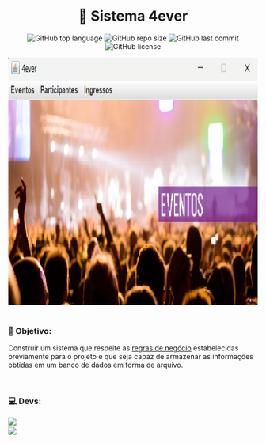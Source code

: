 <h1 align="center">🎫 Sistema 4ever</h1>
<p align="center">
  <img alt="GitHub top language" src="https://img.shields.io/github/languages/top/filipe-rds/Projeto2_POO?color=yellow">
  <img alt="GitHub repo size" src="https://img.shields.io/github/repo-size/filipe-rds/Projeto2_POO?color=yellow">
  <img alt="GitHub last commit" src="https://img.shields.io/github/last-commit/filipe-rds/Projeto2_POO?color=yellow">
  <img alt="GitHub license" src="https://img.shields.io/github/license/filipe-rds/Projeto2_POO?color=yellow"><img>
</p>
<div align="center">
  <img src="./assets/preview.png" height="500" width="700"><br>
</div>
<div style="display: inline_block" ><br>
    <h3>📘 Objetivo:</h3>
    <p>Construir um sistema que respeite as <a href="https://github.com/filipe-rds/Projeto2_POO/blob/main/assets/projeto2%20(2023.2).pdf">regras de negócio</a> estabelecidas previamente para o projeto e que seja capaz de armazenar as informações obtidas em um banco de dados em forma de arquivo.</p>
</div>

<div style="display: inline_block" ><br>
  <h3>💻 Devs:</h3>
  <a align="center" href="https://github.com/filipe-rds" target="_blank"><img  src="https://img.shields.io/badge/Filipe_Rodrigues-000000?style=for-the-badge&logo=GitHub&logoColor=white" target="_blank"></a>
  <br>
  <a align="center" href="https://github.com/gfedacs" target="_blank"><img  src="https://img.shields.io/badge/Gabriel_Félix-000000?style=for-the-badge&logo=GitHub&logoColor=white" target="_blank"></a>
</div>
